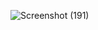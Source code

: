 ![Screenshot (191)](https://user-images.githubusercontent.com/111740540/197322906-f8a4227f-cc9f-4311-b664-94968aab2921.png)
